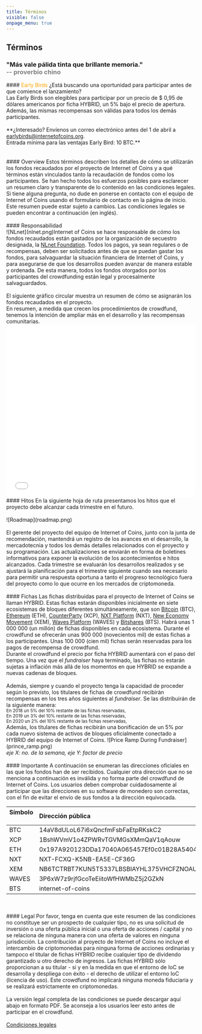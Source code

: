 ```yaml
---
title: Términos
visible: false
onpage_menu: true
---
```


## Términos
<h3>"Más vale pálida tinta que brillante memoria."<br><span style="color:gray;"> -- proverbio chino</span></h3>
#### <span style="color: orange;">Early Birds</span>
¿Está buscando una oportunidad para participar antes de que comience el lanzamiento?
<br>Las Early Birds son elegibles para participar por un precio de $ 0,95 de dólares americanos por ficha HYBRID, 
un 5% bajo el precio de apertura.
<br>Además, las mismas recompensas son válidas para todos los demás participantes.
<br><br>**¿Interesado? Envíenos un correo electrónico antes del 1 de abril a 
<a href="mailto:earlybirds@internetofcoins.org">earlybirds@internetofcoins.org</a>.<br /> 
Entrada mínima para las ventajas Early Bird: 10 BTC.**
<br><br><br>
#### Overview
Estos términos describen los detalles de cómo se utilizarán los fondos recaudados por el proyecto de Internet of Coins y a 
qué términos están vinculados tanto la recaudación de fondos como los participantes. Se han hecho todos los esfuerzos 
posibles para esclarecer un resumen claro y transparente de lo contenido en las condiciones legales. 
Si tiene alguna pregunta, no dude en ponerse en contacto con el equipo de Internet of Coins usando el formulario de contacto 
en la página de inicio. Este resumen puede estar sujeto a cambios. Las condiciones legales se pueden encontrar a continuación 
(en inglés).
<br><br>
#### Responsabilidad
<span class="column-left" style="width: 200px;"><br>![NLnet](nlnet.png)</span><span class="column-right">Internet of Coins 
se hace responsable de cómo los fondos recaudados están gastados por la organización de secuestro designada, la 
<a href="https://nlnet.nl">NLnet Foundation</a>. Todos los pagos, ya sean regulares o de recompensas, deben ser solicitados antes de que se puedan gastar los fondos, para salvaguardar la situación financiera de Internet of Coins, y para asegurarse de que los desarrollos pueden avanzar de manera estable y ordenada. De esta manera, todos los fondos otorgados por los participantes del crowdfunding están legal y procesalmente salvaguardados.</span>
<br><br>
El siguiente gráfico circular muestra un resumen de cómo se asignarán los fondos recaudados en el proyecto.<br />
En resumen, a medida que crecen los procedimientos de crowdfund, tenemos la intención de ampliar más en el desarrollo 
y las recompensas comunitarias.<br />
<iframe src="/piechart/index.html" frameborder="0" style="width: 100%; height: 460px; border: 0px solid #CCC; border-radius: 12px;">
Se necesita un navegador con capacidad de marcos para acceder al gráfico circular que detalla el gasto de esta ronda de financiación.
</iframe>
#### Hitos
En la siguiente hoja de ruta presentamos los hitos que el proyecto debe alcanzar cada trimestre en el futuro.
<br><br>
![Roadmap](roadmap.png)
<br><br>
El gerente del proyecto del equipo de Internet of Coins, junto con la junta de recomendación, mantendrá un registro 
de los avances en el desarrollo, la mercadotecnia y todos los demás detalles relacionados con el proyecto y su programación. 
Las actualizaciones se enviarán en forma de boletines informativos para exponer la evolución de los acontecimientos e hitos 
alcanzados. Cada trimestre se evaluarán los desarrollos realizados y se ajustará la planificación para el trimestre siguiente 
cuando sea necesario para permitir una respuesta oportuna a tanto el progreso tecnológico fuera del proyecto como lo que 
ocurre en los mercados de criptomoneda. 
<br><br>
#### Fichas
Las fichas distribuidas para el proyecto de Internet of Coins se llaman HYBRID. Estas fichas estarán disponibles inicialmente 
en siete ecosistemas de bloques diferentes simultáneamente, que son <a href="https://bitcoin.com">Bitcoin</a> (BTC), 
<a href="https://ethereum.org">Ethereum</a> (ETH), <a href="https://counterparty.io">CounterParty</a> (XCP), 
<a href="http://nxt.org/">NXT Platform</a> (NXT), <a href="https://www.nem.io/">New Economy Movement</a> (XEM), 
<a href="https://wavesplatform.com/">Waves Platform</a> (WAVES) y <a href="https://bitshares.org/">Bitshares</a> (BTS).
Habrá unas 1 000 000 (un millón) de fichas disponibles en cada ecosistema. Durante el crowdfund se ofrecerán unas 900 000 
(novecientos mil) de estas fichas a los participantes. Unas 100 000 (cien mil) fichas serán reservadas para los pagos de 
recompensa de crowdfund.
<span class="column-left"><br>Durante el crowdfund el precio por ficha HYBRID aumentará con el paso del tiempo. Una vez que 
el <i>fundraiser</i> haya terminado, las fichas no estarán sujetas a inflación más allá de los momentos en que HYBRID se 
expande a nuevas cadenas de bloques.<br><br>Además, siempre y cuando el proyecto tenga la capacidad de proceder según lo 
previsto, los titulares de fichas de crowdfund recibirán recompensas en los tres años siguientes al <i>fundraiser</i>. 
Se las distribuirán de la siguiente manera:<small><br>
En 2018 un 5% del 10% restante de las fichas reservadas,<br>
En 2019 un 3% del 10% restante de las fichas reservadas,<br>
En 2020 un 2% del 10% restante de las fichas reservadas,<br></small>
Además, los titulares de fichas recibirán una bonificación de un 5% por cada nuevo sistema de activos de bloques oficialmente 
conectado a HYBRID del equipo de Internet of Coins.
</span><span class="column-right">![Price Ramp During Fundraiser](prince_ramp.png)
<br><em>eje X: no. de la semana, eje Y: factor de precio</em></span>
<br><br>
#### Importante
A continuación se enumeran las direcciones oficiales en las que los fondos han de ser recibidos. Cualquier otra dirección 
que no se menciona a continuación es inválida y no forma parte del crowdfund de Internet of Coins. Los usuarios deben 
comprobar cuidadosamente al participar que las direcciones en su software de monedero son correctas, con el fin de evitar 
el envío de sus fondos a la dirección equivocada.
<br>
<center><table style="text-align: left;">
<thead><tr><th>Símbolo &nbsp;&nbsp;&nbsp;&nbsp;&nbsp;</th><th>Dirección pública</th></tr></thead>
<tbody>
<tr><td>BTC</td><td>14aV8dULoL67i6xQncfmFsbFaEtpRKskC2</td></tr>
<tr><td>XCP</td><td>1BshWVmV1o4ZPWRvTGVMGsXMmQaV1qAouw</td></tr>
<tr><td>ETH</td><td>0x197A920123DDa17040A065457Ef0c01B28A54045</td></tr>
<tr><td>NXT</td><td>NXT-FCXQ-K5NB-EA5E-CF36G</td></tr>
<tr><td>XEM</td><td>NB6TCTRBT7KUN5T5337LBSBIAYHL375VHCFZNOAU</td></tr>
<tr><td>WAVES</td><td>3P6xW7z9rjfGcoTeEiitoWfHWMbZ5j2GZkN</td></tr>
<tr><td>BTS</td><td>internet-of-coins</td></tr>
</tbody></table></center>
<br><br>
#### Legal
Por favor, tenga en cuenta que este resumen de las condiciones no constituye ser un prospecto de cualquier tipo, no es una 
solicitud de inversión o una oferta pública inicial o una oferta de acciones / capital y no se relaciona de ninguna manera 
con una oferta de valores en ninguna jurisdicción.
La contribución al proyecto de Internet of Coins no incluye el intercambio de criptomonedas para ninguna forma de acciones 
ordinarias y tampoco el titular de fichas HYBRID recibe cualquier tipo de dividendo garantizado u otro derecho de ingresos. 
Las fichas HYBRID sólo proporcionan a su titular - si y en la medida en que el entorno de IoC se desarrolla y despliega con 
éxito - el derecho de utilizar el entorno IoC (licencia de uso). Este crowdfund no implicará ninguna moneda fiduciaria y se realizará estrictamente en criptomonedas.
<br><br>
La versión legal completa de las condiciones se puede descargar aquí abajo en formato PDF. Se aconseja a los usuarios leer 
esto antes de participar en el crowdfund.<br><br>
<a class="page-scroll btn btn-xl" href="/IoC_crowdfund_terms.pdf" target="_blank">Condiciones legales</a>
<br><br>
